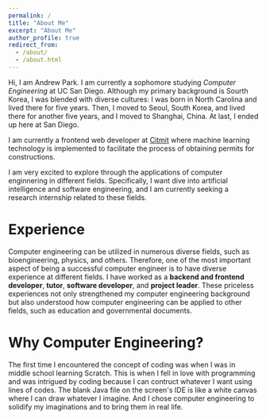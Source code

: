 ```yaml
---
permalink: /
title: "About Me"
excerpt: "About Me"
author_profile: true
redirect_from:
  - /about/
  - /about.html
---
```


Hi, I am Andrew Park. I am currently a sophomore studying _Computer Engineering_ at UC San Diego. Although my primary background is Sourth Korea, I was blended with diverse cultures: I was born in North Carolina and lived there for five years. Then, I moved to Seoul, South Korea, and lived there for another five years, and I moved to Shanghai, China. At last, I ended up here at San Diego.

I am currently a frontend web developer at [Citmit](https://citmit.info/) where machine learning technology is implemented to facilitate the process of obtaining permits for constructions.

I am very excited to explore through the applications of computer enginnering in different fields. Specifically, I want dive into artificial intelligence and software engineering, and I am currently seeking a research internship related to these fields.

# Experience

Computer engineering can be utilized in numerous diverse fields, such as bioengineering, physics, and others. Therefore, one of the most important aspect of being a successful computer engineer is to have diverse experience at different fields. I have worked as a **backend and frontend developer**, **tutor**, **software developer**, and **project leader**. These priceless experiences not only strengthened my computer engineering background but also understood how computer engineering can be applied to other fields, such as education and governmental documents.

# Why Computer Engineering?

The first time I encountered the concept of coding was when I was in middle school learning Scratch. This is when I fell in love with programming and was intrigued by coding because I can contruct whatever I want using lines of codes. The blank Java file on the screen's IDE is like a white canvas where I can draw whatever I imagine. And I chose computer engineering to solidify my imaginations and to bring them in real life.
